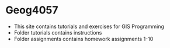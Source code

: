 # Geog4057
- This site contains tutorials and exercises for GIS Programming
- Folder tutorials contains instructions 
- Folder assignments contains homework assignments 1-10
